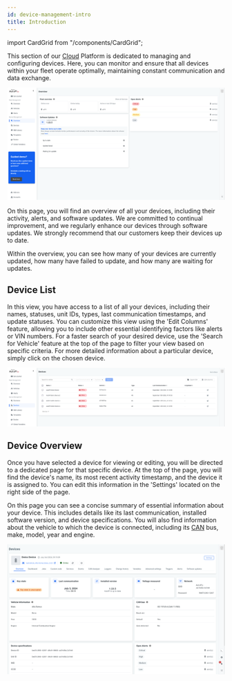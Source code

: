 ```yaml
---
id: device-management-intro
title: Introduction
---
```

import CardGrid from "/components/CardGrid";

This section of our [Cloud](https://www.autopi.io/software-platform/cloud-management) Platform is dedicated to managing and configuring devices.
Here, you can monitor and ensure that all devices within your fleet operate optimally,
maintaining constant communication and data exchange.

![Device management overview](/img/cloud/device_management/device_management_intro.png)

On this page, you will find an overview of all your devices, including their activity, alerts,
and software updates. We are committed to continual improvement, and we regularly
enhance our devices through software updates. We strongly recommend that our
customers keep their devices up to date.

Within the overview, you can see how many of your devices are currently updated,
how many have failed to update, and how many are waiting for updates.

## Device List
In this view, you have access to a list of all your devices, including their names, statuses, unit IDs, types, last communication timestamps, and update statuses. 
You can customize this view using the 'Edit Columns' feature, allowing you to include other essential identifying factors like alerts or VIN numbers.
For a faster search of your desired device, use the 'Search for Vehicle' feature at the top of the page to filter your view based on specific criteria. 
For more detailed information about a particular device, simply click on the chosen device.

![Device management device](/img/cloud/device_management/device_management_device_list.png)

## Device Overview
Once you have selected a device for viewing or editing, you will be directed to a dedicated page for that specific device. 
At the top of the page, you will find the device's name, its most recent activity timestamp, and the device it is assigned to. 
You can edit this information in the 'Settings' located on the right side of the page. 

On this page you can see a concise summary of essential information about your device. 
This includes details like its last communication, installed software version, and device specifications. 
You will also find information about the vehicle to which the device is connected, including its [CAN](https://www.autopi.io/hardware/autopi-canfd-pro) bus, make, model, year and engine.

![Device management device](/img/cloud/device_management/device_management_device_overview.png)

